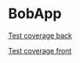 # BobApp


[Test coverage back](back/jacoco-report/index.html)

[Test coverage front](front/coverage-report/bobapp/index.html)

